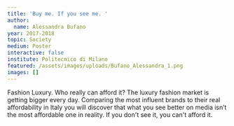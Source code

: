 ```yaml
---
title: 'Buy me. If you see me. '
author:
  name: Alessandra Bufano
year: 2017-2018
topic: Society
medium: Poster
interactive: false
institute: Politecnico di Milano
featured: /assets/images/uploads/Bufano_Alessandra_1.png
images: []
---
```

Fashion Luxury. 
Who really can afford it?
The luxury fashion market is getting bigger every day. Comparing the most influent brands to their real affordability in Italy you will discover that what you see better on media isn’t the most affordable one in reality. 
If you don't see it, you can't afford it. 
